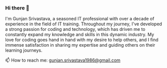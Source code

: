 ### Hi there 👋
I'm Gunjan Srivastava, a seasoned IT professional with over a decade of experience in the field of IT training. Throughout my journey, I've developed a strong passion for coding and technology, which has driven me to constantly expand my knowledge and skills in this dynamic industry. My love for coding goes hand in hand with my desire to help others, and I find immense satisfaction in sharing my expertise and guiding others on their learning journeys. 
<!--
**Gunjan22Sri/Gunjan22Sri** is a ✨ _special_ ✨ repository because its `README.md` (this file) appears on your GitHub profile.

Here are some ideas to get you started:

- 🔭 I’m currently working on ...
- 🌱 I’m currently learning ...
- 👯 I’m looking to collaborate on ...
- 🤔 I’m looking for help with ...
- 💬 Ask me about ...

- 😄 Pronouns: ...
- ⚡ Fun fact: ...
-->
📫 How to reach me: gunjan.srivastava1986@gmail.com
